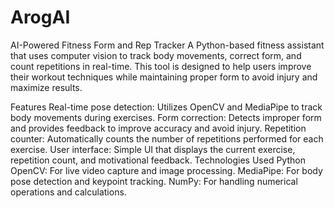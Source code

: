 # ArogAI
AI-Powered Fitness Form and Rep Tracker 
A Python-based fitness assistant that uses computer vision to track body movements, correct form, and count repetitions in real-time. This tool is designed to help users improve their workout techniques while maintaining proper form to avoid injury and maximize results.

Features
Real-time pose detection: Utilizes OpenCV and MediaPipe to track body movements during exercises.
Form correction: Detects improper form and provides feedback to improve accuracy and avoid injury.
Repetition counter: Automatically counts the number of repetitions performed for each exercise.
User interface: Simple UI that displays the current exercise, repetition count, and motivational feedback.
Technologies Used
Python
OpenCV: For live video capture and image processing.
MediaPipe: For body pose detection and keypoint tracking.
NumPy: For handling numerical operations and calculations.
